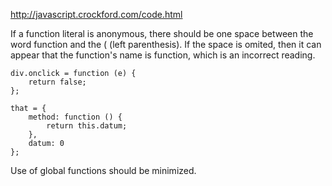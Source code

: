 http://javascript.crockford.com/code.html


> >
If a function literal is anonymous, there should be one space between the word function and the ( (left parenthesis). If the space is omited, then it can appear that the function's name is function, which is an incorrect reading.

    div.onclick = function (e) {
        return false;
    };

    that = {
        method: function () {
            return this.datum;
        },
        datum: 0
    };
Use of global functions should be minimized.
> > 